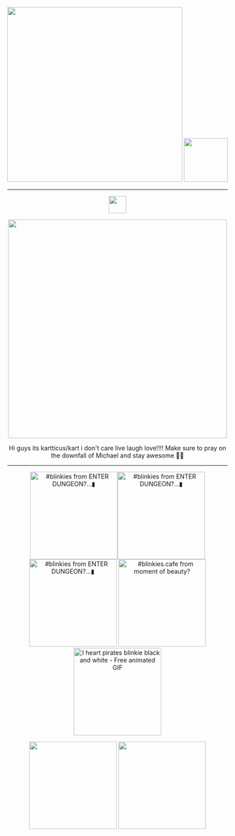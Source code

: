 <p align="center">
    <img width="400" src="https://github.com/kartticus/kartticus/assets/100049393/58212290-b1b3-4d1b-bff2-312803c99110"> <img width= 100 src="https://github.com/kartticus/kartticus/assets/100049393/95c3d419-f30d-49bd-a13a-0d7037f613c6"/>
</p>


---

<p align="center">
<img width="40" src="https://github.com/kartticus/kartticus/assets/100049393/4f284e1a-59eb-4f35-8cbb-64b1cc25883c">
</p>


<p align="center">
<img width="500" src="https://github.com/kartticus/kartticus/assets/100049393/bebffcf4-f435-4e42-aa94-e0286e79c7b2">
</p>

<p align="center">    
Hi guys its kartticus/kart i don't care live laugh love!!!!
Make sure to pray on the downfall of Michael and stay awesome 💯💯
</p>

---

<p align="center">
<img width=200 src="https://64.media.tumblr.com/39ea470a7ce54fbe8f585b62da80ca1a/79a7c69e8673cca3-cf/s1280x1920/9653e6c15fa869161268f16e8136903dc93cb43b.gifv" alt="#blinkies from ENTER DUNGEON?…▮"/><img width=200 src="https://64.media.tumblr.com/bd73024fe3e9ccffad477b8ce01fbe7e/79a7c69e8673cca3-21/s1280x1920/d1f2fbdbddfdaf656bb8ca1ce34419893b649efd.gifv" alt="#blinkies from ENTER DUNGEON?…▮"/><img width=200 src="https://64.media.tumblr.com/c05b57fab21730b3618cd897f0892e95/79a7c69e8673cca3-e1/s1280x1920/9bc56bad09da20ec7831b30fd77462fc8251e58b.gifv" alt="#blinkies from ENTER DUNGEON?…▮"/>
<img width=200 src="https://64.media.tumblr.com/29e14d7e6f4e42c98fd0fb3b3bebf0f5/fc8007822dded29e-ff/s250x400/76ba26740774b88695494f404f51aaa7ba26f7c3.gifv" alt="#blinkies.cafe from moment of beauty?"/><img width=200 src="https://img1.picmix.com/output/stamp/normal/6/8/3/4/2464386_af47b.gif" alt="I heart pirates blinkie black and white - Free animated GIF"/> 

</p>

<p align="center">
    <img width=200 src="https://media.tenor.com/EI7KG4M1_T4AAAAi/pirate-dance.gif"/>  <img width=200 src="https://github.com/kartticus/kartticus/assets/100049393/b33d075e-9322-4051-b793-a36b5739846d"/> 
</p>


